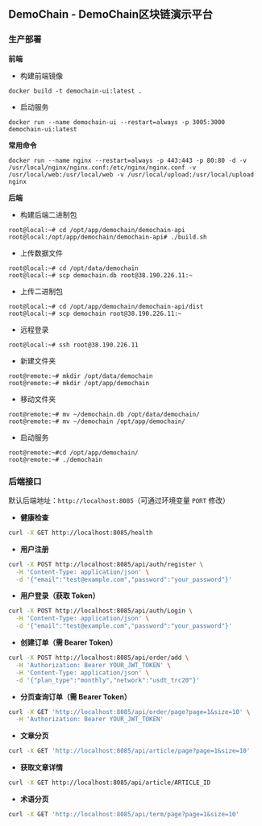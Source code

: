## DemoChain - DemoChain区块链演示平台

### 生产部署

**前端**

- 构建前端镜像

```shell
docker build -t demochain-ui:latest .
```

- 启动服务

```shell
docker run --name demochain-ui --restart=always -p 3005:3000 demochain-ui:latest
```

**常用命令**

```shell
docker run --name nginx --restart=always -p 443:443 -p 80:80 -d -v /usr/local/nginx/nginx.conf:/etc/nginx/nginx.conf -v /usr/local/web:/usr/local/web -v /usr/local/upload:/usr/local/upload nginx
```

**后端**

- 构建后端二进制包

```shell
root@local:~# cd /opt/app/demochain/demochain-api
root@local:/opt/app/demochain/demochain-api# ./build.sh
```

- 上传数据文件
```shell
root@local:~# cd /opt/data/demochain
root@local:~# scp demochain.db root@38.190.226.11:~
```

- 上传二进制包
```shell
root@local:~# cd /opt/app/demochain/demochain-api/dist
root@local:~# scp demochain root@38.190.226.11:~
```

- 远程登录
```shell
root@local:~# ssh root@38.190.226.11
```

- 新建文件夹
```shell
root@remote:~# mkdir /opt/data/demochain
root@remote:~# mkdir /opt/app/demochain
```
- 移动文件夹
```shell
root@remote:~# mv ~/demochain.db /opt/data/demochain/
root@remote:~# mv ~/demochain /opt/app/demochain/
```

- 启动服务

```shell
root@remote:~#cd /opt/app/demochain/
root@remote:~# ./demochain
```

### 后端接口

默认后端地址：`http://localhost:8085`（可通过环境变量 `PORT` 修改）

- **健康检查**

```bash
curl -X GET http://localhost:8085/health
```

- **用户注册**

```bash
curl -X POST http://localhost:8085/api/auth/register \
  -H 'Content-Type: application/json' \
  -d '{"email":"test@example.com","password":"your_password"}'
```

- **用户登录（获取 Token）**

```bash
curl -X POST http://localhost:8085/api/auth/Login \
  -H 'Content-Type: application/json' \
  -d '{"email":"test@example.com","password":"your_password"}'
```

- **创建订单（需 Bearer Token）**

```bash
curl -X POST http://localhost:8085/api/order/add \
  -H 'Authorization: Bearer YOUR_JWT_TOKEN' \
  -H 'Content-Type: application/json' \
  -d '{"plan_type":"monthly","network":"usdt_trc20"}'
```

- **分页查询订单（需 Bearer Token）**

```bash
curl -X GET 'http://localhost:8085/api/order/page?page=1&size=10' \
  -H 'Authorization: Bearer YOUR_JWT_TOKEN'
```

- **文章分页**

```bash
curl -X GET 'http://localhost:8085/api/article/page?page=1&size=10'
```

- **获取文章详情**

```bash
curl -X GET http://localhost:8085/api/article/ARTICLE_ID
```

- **术语分页**

```bash
curl -X GET 'http://localhost:8085/api/term/page?page=1&size=10'
